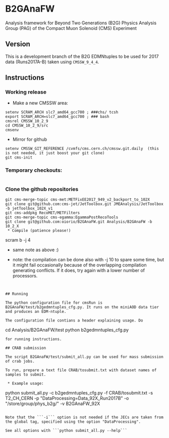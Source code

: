 # B2GAnaFW

Analysis framework for Beyond Two Generations (B2G) Physics Analysis Group (PAG) of the Compact Muon Solenoid (CMS) Experiment

## Version

This is a development branch of the B2G EDMNtuples to be used for 2017 data (Runs2017A-B) taken using `CMSSW_9_4_4`.

## Instructions

### Working release
 * Make a new CMSSW area:
```
setenv SCRAM_ARCH slc7_amd64_gcc700 ; ###chs/ tcsh 
export SCRAM_ARCH=slc7_amd64_gcc700 ; ### bash
cmsrel CMSSW_10_2_9
cd CMSSW_10_2_9/src
cmsenv
```
 * Mirror for github
```
setenv CMSSW_GIT_REFERENCE /cvmfs/cms.cern.ch/cmssw.git.daily  (this is not needed, it just boost your git clone)
git cms-init
```

### Temporary checkouts:
```
```

### Clone the github repositories
```
git cms-merge-topic cms-met:METFixEE2017_949_v2_backport_to_102X
git clone git@github.com:cms-jet/JetToolbox.git JMEAnalysis/JetToolbox -b jetToolbox_102X_v1
git cms-addpkg RecoMET/METFilters
git cms-merge-topic cms-egamma:EgammaPostRecoTools
git clone git@github.com:oiorio/B2GAnaFW.git Analysis/B2GAnaFW -b 10_2_X
 * Compile (patience please!)
```
scram b -j 4
* same note as above :)

* note: the compilation can be done also with -j 10 to spare some time, but it might fail occasionally because of the overlapping compilation generating conflicts. If it does, try again with a lower number of processors.
```
```
```

## Running

The python configuration file for cmsRun is B2GAnaFW/test/b2gedmntuples_cfg.py. It runs on the miniAOD data tier and produces an EDM-ntuple.

The configuration file contians a header explaining usage. Do
```
cd Analysis/B2GAnaFW/test
python b2gedmntuples_cfg.py 
```
for running instructions. 

## CRAB submission

The script B2GAnaFW/test/submit_all.py can be used for mass submission of crab jobs. 

To run, prepare a text file CRAB/tosubmit.txt with dataset names of samples to submit.

 * Example usage: 

```
python submit_all.py -c b2gedmntuples_cfg.py -f CRAB/tosubmit.txt -s T2_CH_CERN -p "DataProcessing=Data_92X_Run2017B" -o "/store/group/phys_b2g/" -v B2GAnaFW_92X 
```

Note that the ```-i``` option is not needed if the JECs are taken from the global tag, specified using the option "DataProcessing".

See all options with ```python submit_all.py --help```
